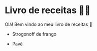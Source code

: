 # Livro de receitas :man_cook:

Olá! Bem vindo ao meu livro de receitas :wave:

- Strogonoff de frango

+ Pavê
